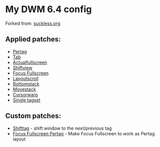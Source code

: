 # My DWM 6.4 config
Forked from: [suckless.org](https://dwm.suckless.org/)

## Applied patches:
* [Pertag](https://dwm.suckless.org/patches/pertag/)
* [Tab](https://dwm.suckless.org/patches/tab/)
* [Actualfullscreen](https://dwm.suckless.org/patches/actualfullscreen/)
* [Shiftview](https://lists.suckless.org/dev/1104/7590.html)
* [Focus Fullscreen](https://dwm.suckless.org/patches/focusfullscreen/)
* [Layoutscroll](https://dwm.suckless.org/patches/layoutscroll/)
* [Bottomstack](https://dwm.suckless.org/patches/bottomstack/)
* [Movestack](https://dwm.suckless.org/patches/movestack/)
* [Cursorwarp](https://dwm.suckless.org/patches/cursorwarp/)
* [Single tagset](https://dwm.suckless.org/patches/single_tagset/)

## Custom patches:
* [Shifttag](https://github.com/alex-karev/dwm/commit/a7bc324e100fb0fcbf8c36e29d4ac0d73830a299) - shift window to the next/previous tag
* [Focus Fullscreen Pertag](https://github.com/alex-karev/dwm/commit/0928ecc1640970d7f5b2a3d313fcccfb822c462b) -  Make Focus Fullscreen to work as Pertag layout